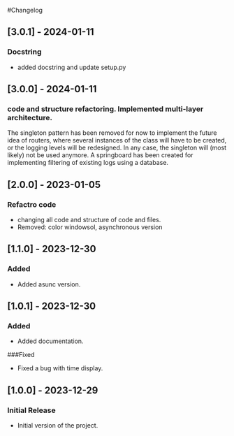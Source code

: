 #Changelog

## [3.0.1] - 2024-01-11
### Docstring
- added docstring and update setup.py

## [3.0.0] - 2024-01-11
### code and structure refactoring. Implemented multi-layer architecture. 
The singleton pattern has been removed for now to implement the future idea of ​​routers, where several instances of the class will have to be created, or the logging levels will be redesigned. In any case, the singleton will (most likely) not be used anymore. A springboard has been created for implementing filtering of existing logs using a database.

## [2.0.0] - 2023-01-05
### Refactro code
- changing all code and structure of code and files.
- Removed: color windowsol, asynchronous version

## [1.1.0] - 2023-12-30
### Added
- Added asunc version.

## [1.0.1] - 2023-12-30
### Added
- Added documentation.

###Fixed
- Fixed a bug with time display.

## [1.0.0] - 2023-12-29
### Initial Release
- Initial version of the project.
